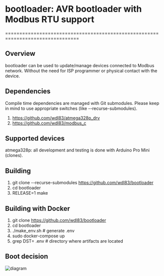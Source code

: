 # bootloader: AVR bootloader with Modbus RTU support
================================================================================

Overview
--------------------------------------------------------------------------------
bootloader can be used to update/manage devices connected to Modbus network.
Without the need for ISP programmer or physical contact with the device.

Dependencies
--------------------------------------------------------------------------------
Compile time dependencies are managed with Git submodules. Please keep in mind
to use appropriate switches (like --recurse-submodules).

1. https://github.com/wdl83/atmega328p_drv
1. https://github.com/wdl83/modbus_c

Supported devices
--------------------------------------------------------------------------------
atmega328p: all development and testing is done with Arduino Pro Mini (clones).

Building
--------------------------------------------------------------------------------
1. git clone --recurse-submodules https://github.com/wdl83/bootloader
1. cd bootloader
1. RELEASE=1 make

Building with Docker
--------------------------------------------------------------------------------
1. git clone https://github.com/wdl83/bootloader
1. cd bootloader
1. ./make_env.sh # generate .env
1. sudo docker-compose up
1. grep DST= .env # directory where artifacts are located

Boot decision
--------------------------------------------------------------------------------
![diagram](diagrams/boot_decision.png)
